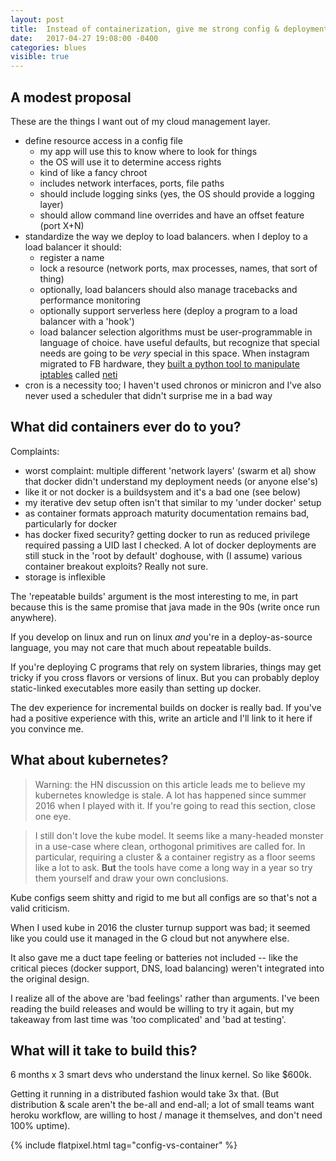 ```yaml
---
layout: post
title:  Instead of containerization, give me strong config & deployment primitives
date:   2017-04-27 19:08:00 -0400
categories: blues
visible: true
---
```


## A modest proposal

These are the things I want out of my cloud management layer.

* define resource access in a config file
    - my app will use this to know where to look for things
    - the OS will use it to determine access rights
    - kind of like a fancy chroot
    - includes network interfaces, ports, file paths
    - should include logging sinks (yes, the OS should provide a logging layer)
    - should allow command line overrides and have an offset feature (port X+N)
* standardize the way we deploy to load balancers. when I deploy to a load balancer it should:
    - register a name
    - lock a resource (network ports, max processes, names, that sort of thing)
    - optionally, load balancers should also manage tracebacks and performance monitoring
    - optionally support serverless here (deploy a program to a load balancer with a 'hook')
    - load balancer selection algorithms must be user-programmable in language of choice. have useful defaults, but recognize that special needs are going to be *very* special in this space. When instagram migrated to FB hardware, they [built a python tool to manipulate iptables](https://engineering.instagram.com/migrating-from-aws-to-aws-f4b16a65e13c) called [neti](https://github.com/facebookarchive/neti)
* cron is a necessity too; I haven't used chronos or minicron and I've also never used a scheduler that didn't surprise me in a bad way

## What did containers ever do to you?

Complaints:

* worst complaint: multiple different 'network layers' (swarm et al) show that docker didn't understand my deployment needs (or anyone else's)
* like it or not docker is a buildsystem and it's a bad one (see below)
* my iterative dev setup often isn't that similar to my 'under docker' setup
* as container formats approach maturity documentation remains bad, particularly for docker
* has docker fixed security? getting docker to run as reduced privilege required passing a UID last I checked. A lot of docker deployments are still stuck in the 'root by default' doghouse, with (I assume) various container breakout exploits? Really not sure.
* storage is inflexible

The 'repeatable builds' argument is the most interesting to me, in part because this is the same promise that java made in the 90s (write once run anywhere).

If you develop on linux and run on linux *and* you're in a deploy-as-source language, you may not care that much about repeatable builds.

If you're deploying C programs that rely on system libraries, things may get tricky if you cross flavors or versions of linux. But you can probably deploy static-linked executables more easily than setting up docker.

The dev experience for incremental builds on docker is really bad. If you've had a positive experience with this, write an article and I'll link to it here if you convince me.

## What about kubernetes?

<style>blockquote {font-style:normal; letter-spacing:normal;}</style>

> Warning: the HN discussion on this article leads me to believe my kubernetes knowledge is stale. A lot has happened since summer 2016 when I played with it. If you're going to read this section, close one eye.

> I still don't love the kube model. It seems like a many-headed monster in a use-case where clean, orthogonal primitives are called for. In particular, requiring a cluster & a container registry as a floor seems like a lot to ask. **But** the tools have come a long way in a year so try them yourself and draw your own conclusions.

Kube configs seem shitty and rigid to me but all configs are so that's not a valid criticism.

When I used kube in 2016 the cluster turnup support was bad; it seemed like you could use it managed in the G cloud but not anywhere else.

It also gave me a duct tape feeling or batteries not included -- like the critical pieces (docker support, DNS, load balancing) weren't integrated into the original design.

I realize all of the above are 'bad feelings' rather than arguments. I've been reading the build releases and would be willing to try it again, but my takeaway from last time was 'too complicated' and 'bad at testing'.

## What will it take to build this?

6 months x 3 smart devs who understand the linux kernel. So like $600k.

Getting it running in a distributed fashion would take 3x that. (But distribution & scale aren't the be-all and end-all; a lot of small teams want heroku workflow, are willing to host / manage it themselves, and don't need 100% uptime).

{% include flatpixel.html tag="config-vs-container" %}
